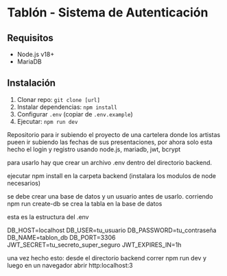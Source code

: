 # Tablón - Sistema de Autenticación

## Requisitos
- Node.js v18+
- MariaDB

## Instalación
1. Clonar repo: `git clone [url]`
2. Instalar dependencias: `npm install`
3. Configurar `.env` (copiar de `.env.example`)
4. Ejecutar: `npm run dev`


Repositorio para ir subiendo el proyecto de una cartelera donde los artistas pueen ir subiendo las fechas de sus presentaciones, 
por ahora solo esta hecho el login y registro usando node.js, mariadb, jwt, bcrypt


para usarlo hay que crear un archivo .env dentro del directorio backend. 

ejecutar npm install en la carpeta backend
(instalara los modulos de node necesarios)

se debe crear una base de datos y un usuario antes de usarlo.
corriendo npm run create-db se crea la tabla en la base de datos

esta es la estructura del .env

DB_HOST=localhost
DB_USER=tu_usuario
DB_PASSWORD=tu_contraseña
DB_NAME=tablon_db
DB_PORT=3306
JWT_SECRET=tu_secreto_super_seguro
JWT_EXPIRES_IN=1h


una vez hecho esto:
desde el directorio backend correr
npm run dev
y luego en un navegador abrir
http:localhost:3
